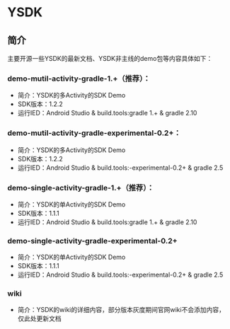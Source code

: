 # YSDK

## 简介

主要开源一些YSDK的最新文档、YSDK非主线的demo包等内容具体如下：

### demo-mutil-activity-gradle-1.+（推荐）：
	
- 简介：YSDK的多Activity的SDK Demo
- SDK版本：1.2.2
- 运行IED：Android Studio & build.tools:gradle 1.+ & gradle 2.10

### demo-mutil-activity-gradle-experimental-0.2+：
	
- 简介：YSDK的多Activity的SDK Demo
- SDK版本：1.2.2
- 运行IED：Android Studio & build.tools:-experimental-0.2+ & gradle 2.5



### demo-single-activity-gradle-1.+（推荐）：

- 简介：YSDK的单Activity的SDK Demo
- SDK版本：1.1.1
- 运行IED：Android Studio & build.tools:gradle 1.+ & gradle 2.10
	 
### demo-single-activity-gradle-experimental-0.2+

- 简介：YSDK的单Activity的SDK Demo
- SDK版本：1.1.1
- 运行IED：Android Studio & build.tools:-experimental-0.2+ & gradle 2.5


### wiki

- 简介：YSDK的wiki的详细内容，部分版本灰度期间官网wiki不会添加内容，仅此处更新文档